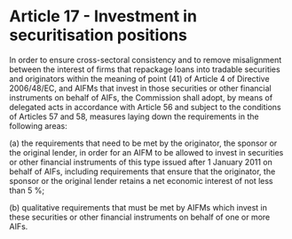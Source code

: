 # Article 17 - Investment in securitisation positions


In order to ensure cross-sectoral consistency and to remove misalignment between the interest of firms that repackage loans into tradable securities and originators within the meaning of point (41) of Article 4 of Directive 2006/48/EC, and AIFMs that invest in those securities or other financial instruments on behalf of AIFs, the Commission shall adopt, by means of delegated acts in accordance with Article 56 and subject to the conditions of Articles 57 and 58, measures laying down the requirements in the following areas:

(a) the requirements that need to be met by the originator, the sponsor or the original lender, in order for an AIFM to be allowed to invest in securities or other financial instruments of this type issued after 1 January 2011 on behalf of AIFs, including requirements that ensure that the originator, the sponsor or the original lender retains a net economic interest of not less than 5 %;

(b) qualitative requirements that must be met by AIFMs which invest in these securities or other financial instruments on behalf of one or more AIFs.
